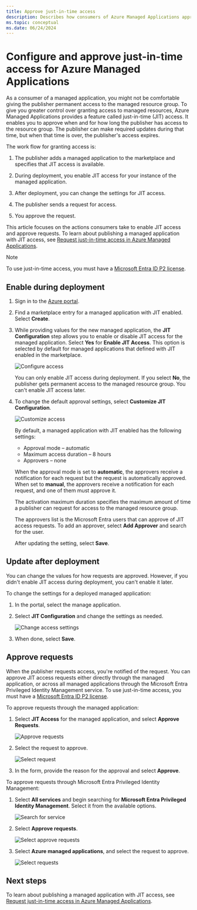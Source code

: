 ```yaml
---
title: Approve just-in-time access
description: Describes how consumers of Azure Managed Applications approve requests for just-in-time access to a managed application.
ms.topic: conceptual
ms.date: 06/24/2024
---
```


# Configure and approve just-in-time access for Azure Managed Applications

As a consumer of a managed application, you might not be comfortable giving the publisher permanent access to the managed resource group. To give you greater control over granting access to managed resources, Azure Managed Applications provides a feature called just-in-time (JIT) access. It enables you to approve when and for how long the publisher has access to the resource group. The publisher can make required updates during that time, but when that time is over, the publisher's access expires.

The work flow for granting access is:

1. The publisher adds a managed application to the marketplace and specifies that JIT access is available.

1. During deployment, you enable JIT access for your instance of the managed application.

1. After deployment, you can change the settings for JIT access.

1. The publisher sends a request for access.

1. You approve the request.

This article focuses on the actions consumers take to enable JIT access and approve requests. To learn about publishing a managed application with JIT access, see [Request just-in-time access in Azure Managed Applications](request-just-in-time-access.md).

> [!NOTE]
> To use just-in-time access, you must have a [Microsoft Entra ID P2 license](../../active-directory/privileged-identity-management/subscription-requirements.md).

## Enable during deployment

1. Sign in to the [Azure portal](https://portal.azure.com).

1. Find a marketplace entry for a managed application with JIT enabled. Select **Create**.

1. While providing values for the new managed application, the **JIT Configuration** step allows you to enable or disable JIT access for the managed application. Select **Yes** for **Enable JIT Access**. This option is selected by default for managed applications that defined with JIT enabled in the marketplace.

   ![Configure access](./media/approve-just-in-time-access/configure-jit-access.png)

   You can only enable JIT access during deployment. If you select **No**, the publisher gets permanent access to the managed resource group. You can't enable JIT access later.

1. To change the default approval settings, select **Customize JIT Configuration**.

   ![Customize access](./media/approve-just-in-time-access/customize-jit-access.png)

   By default, a managed application with JIT enabled has the following settings:

   - Approval mode – automatic
   - Maximum access duration – 8 hours
   - Approvers – none

   When the approval mode is set to **automatic**, the approvers receive a notification for each request but the request is automatically approved. When set to **manual**, the approvers receive a notification for each request, and one of them must approve it.

   The activation maximum duration specifies the maximum amount of time a publisher can request for access to the managed resource group.

   The approvers list is the Microsoft Entra users that can approve of JIT access requests. To add an approver, select **Add Approver** and search for the user.

   After updating the setting, select **Save**.

## Update after deployment

You can change the values for how requests are approved. However, if you didn't enable JIT access during deployment, you can't enable it later.

To change the settings for a deployed managed application:

1. In the portal, select the manage application.

1. Select **JIT Configuration** and change the settings as needed.

   ![Change access settings](./media/approve-just-in-time-access/change-settings.png)

1. When done, select **Save**.

## Approve requests

When the publisher requests access, you're notified of the request. You can approve JIT access requests either directly through the managed application, or across all managed applications through the Microsoft Entra Privileged Identity Management service. To use just-in-time access, you must have a [Microsoft Entra ID P2 license](../../active-directory/privileged-identity-management/subscription-requirements.md).

To approve requests through the managed application:

1. Select **JIT Access** for the managed application, and select **Approve Requests**.

   ![Approve requests](./media/approve-just-in-time-access/approve-requests.png)

1. Select the request to approve.

   ![Select request](./media/approve-just-in-time-access/select-request.png)

1. In the form, provide the reason for the approval and select **Approve**.

To approve requests through Microsoft Entra Privileged Identity Management:

1. Select **All services** and begin searching for **Microsoft Entra Privileged Identity Management**. Select it from the available options.

   ![Search for service](./media/approve-just-in-time-access/search.png)

1. Select **Approve requests**.

   ![Select approve requests](./media/approve-just-in-time-access/select-approve-requests.png)

1. Select **Azure managed applications**, and select the request to approve.

   ![Select requests](./media/approve-just-in-time-access/view-requests.png)

## Next steps

To learn about publishing a managed application with JIT access, see [Request just-in-time access in Azure Managed Applications](request-just-in-time-access.md).
